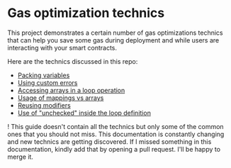 # Gas optimization technics 

This project demonstrates a certain number of gas optimizations technics that can help you save some gas during deployment and while users are interacting with your smart contracts. 


Here are the technics discussed in this repo: 
- [Packing variables](https://github.com/Merdi-kim/gas-optimisation-technics/tree/master/contracts/packing-variables) 
- [Using custom errors](https://github.com/Merdi-kim/gas-optimisation-technics/tree/master/contracts/custom-errors) 
- [Accessing arrays in a loop operation](https://github.com/Merdi-kim/gas-optimisation-technics/tree/master/contracts/loops-operation-and-array) 
- [Usage of mappings vs arrays](https://github.com/Merdi-kim/gas-optimisation-technics/tree/master/contracts/mappings-vs-arrays) 
- [Reusing modifiers](https://github.com/Merdi-kim/gas-optimisation-technics/tree/master/contracts/reused-modifier) 
- [Use of "unchecked" inside the loop definition](https://github.com/Merdi-kim/gas-optimisation-technics/tree/master/contracts/uncheck-usage) 

! This guide doesn't contain all the technics but only some of the common ones that you should not miss.
This documentation is constantly changing and new technics are getting discovered. If I missed something in this documentation, kindly add that by opening a pull request. I'll be happy to merge it. 


